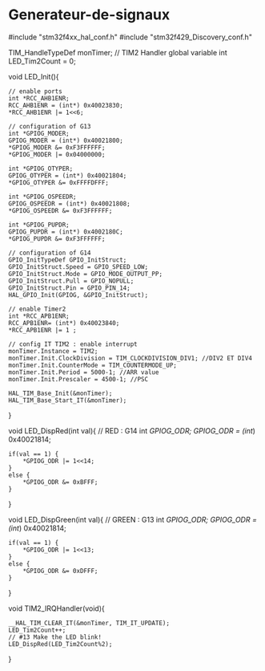 # Generateur-de-signaux

#include "stm32f4xx_hal_conf.h"
#include "stm32f429_Discovery_conf.h"

TIM_HandleTypeDef monTimer;
// TIM2 Handler global variable
int LED_Tim2Count = 0;

void LED_Init(){
	
	// enable ports
	int *RCC_AHB1ENR;
	RCC_AHB1ENR = (int*) 0x40023830;
	*RCC_AHB1ENR |= 1<<6;
	
	// configuration of G13
	int *GPIOG_MODER;
	GPIOG_MODER = (int*) 0x40021800;
	*GPIOG_MODER &= 0xF3FFFFFF;
	*GPIOG_MODER |= 0x04000000;
		
	int *GPIOG_OTYPER;
	GPIOG_OTYPER = (int*) 0x40021804;
	*GPIOG_OTYPER &= 0xFFFFDFFF;
	
	int *GPIOG_OSPEEDR;
	GPIOG_OSPEEDR = (int*) 0x40021808;
	*GPIOG_OSPEEDR &= 0xF3FFFFFF;
		
	int *GPIOG_PUPDR;
	GPIOG_PUPDR = (int*) 0x4002180C;
	*GPIOG_PUPDR &= 0xF3FFFFFF;
		
	// configuration of G14
	GPIO_InitTypeDef GPIO_InitStruct;
	GPIO_InitStruct.Speed = GPIO_SPEED_LOW;
	GPIO_InitStruct.Mode = GPIO_MODE_OUTPUT_PP;
	GPIO_InitStruct.Pull = GPIO_NOPULL;
	GPIO_InitStruct.Pin = GPIO_PIN_14;
	HAL_GPIO_Init(GPIOG, &GPIO_InitStruct);
	
	// enable Timer2
	int *RCC_APB1ENR;
	RCC_APB1ENR= (int*) 0x40023840;
	*RCC_APB1ENR |= 1 ;
	
	// config IT TIM2 : enable interrupt
	monTimer.Instance = TIM2; 
	monTimer.Init.ClockDivision = TIM_CLOCKDIVISION_DIV1; //DIV2 ET DIV4
	monTimer.Init.CounterMode = TIM_COUNTERMODE_UP; 
	monTimer.Init.Period = 5000-1; //ARR value
	monTimer.Init.Prescaler = 4500-1; //PSC
	
	HAL_TIM_Base_Init(&monTimer);
	HAL_TIM_Base_Start_IT(&monTimer);
	
}

void LED_DispRed(int val){
	// RED : G14
	int *GPIOG_ODR;
	GPIOG_ODR = (int*) 0x40021814;
	
	if(val == 1) {
		*GPIOG_ODR |= 1<<14;
	}
	else {
		*GPIOG_ODR &= 0xBFFF;
	}	
}

void LED_DispGreen(int val){
	// GREEN : G13
	int *GPIOG_ODR;
	GPIOG_ODR = (int*) 0x40021814;
	
	if(val == 1) {
		*GPIOG_ODR |= 1<<13;
	}
	else {
		*GPIOG_ODR &= 0xDFFF;
	}
		
}


void TIM2_IRQHandler(void){
	
	__HAL_TIM_CLEAR_IT(&monTimer, TIM_IT_UPDATE); 
	LED_Tim2Count++;
	// #13 Make the LED blink!
	LED_DispRed(LED_Tim2Count%2);

}
